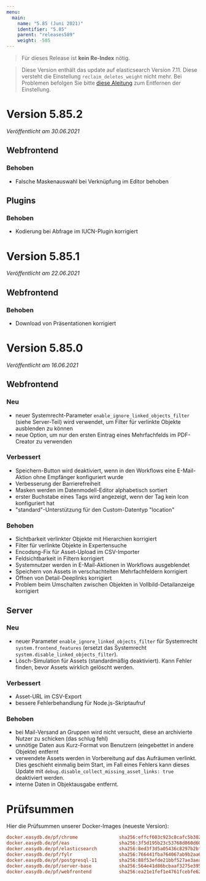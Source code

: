 ```yaml
---
menu:
  main:
    name: "5.85 (Juni 2021)"
    identifier: "5.85"
    parent: "releases589"
    weight: -585
---
```


> Für dieses Release ist **kein Re-Index** nötig.

> Diese Version enthält das update auf elasticsearch Version 7.11. Diese versteht die Einstellung `reclaim_deletes_weight` nicht mehr. Bei Problemen befolgen Sie bitte [diese Aleitung](/en/technical/elasticsearch/updates/version_7.11) zum Entfernen der Einstellung.

# Version 5.85.2

*Veröffentlicht am 30.06.2021*

## Webfrontend

### Behoben

* Falsche Maskenauswahl bei Verknüpfung im Editor behoben

## Plugins

### Behoben

* Kodierung bei Abfrage im IUCN-Plugin korrigiert

# Version 5.85.1

*Veröffentlicht am 22.06.2021*

## Webfrontend

### Behoben

* Download von Präsentationen korrigiert

# Version 5.85.0

*Veröffentlicht am 16.06.2021*

## Webfrontend

### Neu

* neuer Systemrecht-Parameter `enable_ignore_linked_objects_filter` (siehe Server-Teil) wird verwendet, um Filter für verlinkte Objekte ausblenden zu können
* neue Option, um nur den ersten Eintrag eines Mehrfachfelds im PDF-Creator zu verwenden

### Verbessert

* Speichern-Button wird deaktiviert, wenn in den Workflows eine E-Mail-Aktion ohne Empfänger konfiguriert wurde
* Verbesserung der Barrierefreiheit
* Masken werden im Datenmodell-Editor alphabetisch sortiert
* erster Buchstabe eines Tags wird angezeigt, wenn der Tag kein Icon konfiguriert hat
* "standard"-Unterstützung für den Custom-Datentyp "location"

### Behoben

* Sichtbarkeit verlinkter Objekte mit Hierarchien korrigiert
* Filter für verlinkte Objekte in Expertensuche
* Encodsng-Fix für Asset-Upload im CSV-Importer
* Feldsichtbarkeit in Filtern korrigiert
* Systemnutzer werden in E-Mail-Aktionen in Workflows ausgeblendet
* Speichern von Assets in verschachtelten Mehrfachfeldern korrigiert
* Öffnen von Detail-Deeplinks korrigiert
* Problem beim Umschalten zwischen Objekten in Vollbild-Detailanzeige korrigiert

## Server

### Neu

* neuer Parameter `enable_ignore_linked_objects_filter` für Systemrecht `system.frontend_features` (ersetzt das Systemrecht `system.disable_linked_objects_filter`).
* Lösch-Simulation für Assets (standardmäßig deaktiviert). Kann Fehler finden, bevor Assets wirklich gelöscht werden.

### Verbessert

* Asset-URL im CSV-Export
* bessere Fehlerbehandlung für Node.js-Skriptaufruf

### Behoben

* bei Mail-Versand an Gruppen wird nicht versucht, diese an archivierte Nutzer zu schicken (das schlug fehl)
* unnötige Daten aus Kurz-Format von Benutzern (eingebettet in andere Objekte) entfernt
* verwendete Assets werden in Vorbereitung auf das Aufräumen verlinkt. Dies geschieht einmalig beim Start, im Fall eines Fehlers kann dieses Update mit `debug.disable_collect_missing_asset_links: true` deaktiviert werden.
* interne Daten in Objektausgabe entfernt.

# Prüfsummen

Hier die Prüfsummen unserer Docker-Images (neueste Version):

```ini
docker.easydb.de/pf/chrome               sha256:effcf603c923c8cafc5b302b717353bb43a447a9df858ce0e66e263fae4f93f3
docker.easydb.de/pf/eas                  sha256:3f5d195b23c53768d860d60b343358497296f8f78d5db918cd032fcb80882e74
docker.easydb.de/pf/elasticsearch        sha256:8ed3f3d5a05436c8297b2bf3aa1d359aa1256dc89ceaa429b1daa7c11e4f1ea4
docker.easydb.de/pf/fylr                 sha256:766441fba764067ab9b2aa6674490cbe53f74a2db70a5fd436b80b7fd7ce297b
docker.easydb.de/pf/postgresql-11        sha256:88f53efde21bbf527ae3aea5022f5657c89d7ac8fa75a11c22ffa955ce207012
docker.easydb.de/pf/server-base          sha256:564e41d86bcbaaf3275e3957d58e1b34e6ab93a4454c31fe8040657e7e2ae1bd
docker.easydb.de/pf/webfrontend          sha256:ea21e1fef1e4761fcebfe62660d9c39514f83bf00b3cf3a89deb17447bb62c6b
```
